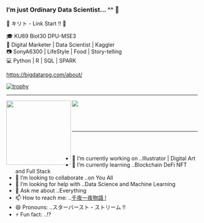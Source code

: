 ### I’m just Ordinary Data Scientist... ^^ 👋

💬 キリト - Link Start !! 🐍

🎓 KU69 Biot30 DPU-MSE3\
💼 Digital Marketer | Data Scientist | Kaggler\
📷 SonyA6300 | LifeStyle | Food | Story-telling\
💻 Python | R | SQL | SPARK

https://bigdatarpg.com/about/

[![trophy](https://github-profile-trophy.vercel.app/?username=BigDataRPG&theme=onedark)](https://github.com/ryo-ma/github-profile-trophy)

---

<div>
  <img height="170" align="left" src="https://github-readme-stats.vercel.app/api?username=BigDataRPG&count_private=true&include_all_commits=true&theme=cobalt" />
  <img src="https://github-readme-stats.vercel.app/api/top-langs/?username=BigDataRPG&layout=compact&theme=cobalt" />
</div>
<br>
<br>
<br>


---
<br>
<br>


- 🔭 I’m currently working on ..Illustrator | Digital Art
- 🌱 I’m currently learning ..Blockchain DeFi NFT and Full Stack
- 👯 I’m looking to collaborate ..on You All 
- 🤔 I’m looking for help with ..Data Science and Machine Learning
- 💬 Ask me about ..Everything
- 📫 How to reach me: ..[千夜一夜物語 !](https://bigdatarpg.com/about/)
- 😄 Pronouns: ..スターバースト・ストリーム !!
- ⚡ Fun fact: ..!?

